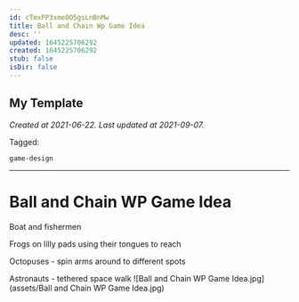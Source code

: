 ```yaml
---
id: cTmxPP3xmeOO5gsLnBnMw
title: Ball and Chain Wp Game Idea
desc: ''
updated: 1645225706292
created: 1645225706292
stub: false
isDir: false
---
```

My Template
---

_Created at 2021-06-22._
_Last updated at 2021-09-07._



Tagged: 
```
game-design
```


---

# Ball and Chain WP Game Idea


Boat and fishermen

Frogs on lilly pads using their tongues to reach

Octopuses - spin arms around to different spots

Astronauts - tethered space walk
![Ball and Chain WP Game Idea.jpg](assets/Ball and Chain WP Game Idea.jpg)

